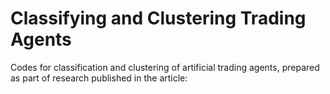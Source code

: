 # Classifying and Clustering Trading Agents
Codes for classification and clustering of artificial trading agents, prepared as part of research published in the article:
